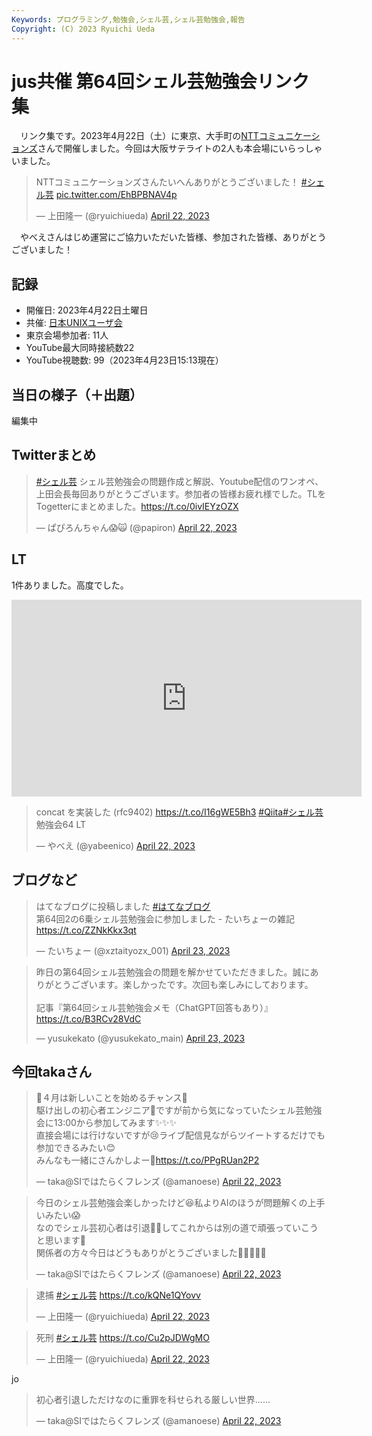 ```yaml
---
Keywords: プログラミング,勉強会,シェル芸,シェル芸勉強会,報告
Copyright: (C) 2023 Ryuichi Ueda
---
```


# jus共催 第64回シェル芸勉強会リンク集

　リンク集です。2023年4月22日（土）に東京、大手町の[NTTコミュニケーションズ](https://www.ntt.com/index.html)さんで開催しました。今回は大阪サテライトの2人も本会場にいらっしゃいました。

<blockquote class="twitter-tweet"><p lang="ja" dir="ltr">NTTコミュニケーションズさんたいへんありがとうございました！ <a href="https://twitter.com/hashtag/%E3%82%B7%E3%82%A7%E3%83%AB%E8%8A%B8?src=hash&amp;ref_src=twsrc%5Etfw">#シェル芸</a> <a href="https://t.co/EhBPBNAV4p">pic.twitter.com/EhBPBNAV4p</a></p>&mdash; 上田隆一 (@ryuichiueda) <a href="https://twitter.com/ryuichiueda/status/1649683505285337088?ref_src=twsrc%5Etfw">April 22, 2023</a></blockquote> <script async src="https://platform.twitter.com/widgets.js" charset="utf-8"></script>

　やべえさんはじめ運営にご協力いただいた皆様、参加された皆様、ありがとうございました！

## 記録

* 開催日: 2023年4月22日土曜日
* 共催: [日本UNIXユーザ会](https://www.jus.or.jp/)
* 東京会場参加者: 11人
* YouTube最大同時接続数22
* YouTube視聴数: 99（2023年4月23日15:13現在）

## 当日の様子（＋出題）

編集中

## Twitterまとめ

<blockquote class="twitter-tweet" data-partner="tweetdeck"><p lang="ja" dir="ltr"><a href="https://twitter.com/hashtag/%E3%82%B7%E3%82%A7%E3%83%AB%E8%8A%B8?src=hash&amp;ref_src=twsrc%5Etfw">#シェル芸</a> シェル芸勉強会の問題作成と解説、Youtube配信のワンオペ、上田会長毎回ありがとうございます。参加者の皆様お疲れ様でした。TLをTogetterにまとめました。<a href="https://t.co/0ivIEYzOZX">https://t.co/0ivIEYzOZX</a></p>&mdash; ぱぴろんちゃん😱🙀 (@papiron) <a href="https://twitter.com/papiron/status/1649746924147474432?ref_src=twsrc%5Etfw">April 22, 2023</a></blockquote>
<script async src="https://platform.twitter.com/widgets.js" charset="utf-8"></script>


## LT

1件ありました。高度でした。

<iframe width="560" height="315" src="https://www.youtube.com/embed/GgI4kHztypY?start=119" title="YouTube video player" frameborder="0" allow="accelerometer; autoplay; clipboard-write; encrypted-media; gyroscope; picture-in-picture; web-share" allowfullscreen></iframe>

<blockquote class="twitter-tweet" data-partner="tweetdeck"><p lang="ja" dir="ltr">concat を実装した (rfc9402) <a href="https://t.co/I16gWE5Bh3">https://t.co/I16gWE5Bh3</a> <a href="https://twitter.com/hashtag/Qiita?src=hash&amp;ref_src=twsrc%5Etfw">#Qiita</a><a href="https://twitter.com/hashtag/%E3%82%B7%E3%82%A7%E3%83%AB%E8%8A%B8?src=hash&amp;ref_src=twsrc%5Etfw">#シェル芸</a> 勉強会64 LT</p>&mdash; やべえ (@yabeenico) <a href="https://twitter.com/yabeenico/status/1649675709269565443?ref_src=twsrc%5Etfw">April 22, 2023</a></blockquote>
<script async src="https://platform.twitter.com/widgets.js" charset="utf-8"></script>


## ブログなど

<blockquote class="twitter-tweet" data-partner="tweetdeck"><p lang="ja" dir="ltr">はてなブログに投稿しました <a href="https://twitter.com/hashtag/%E3%81%AF%E3%81%A6%E3%81%AA%E3%83%96%E3%83%AD%E3%82%B0?src=hash&amp;ref_src=twsrc%5Etfw">#はてなブログ</a><br>第64回2の6乗シェル芸勉強会に参加しました - たいちょーの雑記 <a href="https://t.co/ZZNkKkx3qt">https://t.co/ZZNkKkx3qt</a></p>&mdash; たいちょー (@xztaityozx_001) <a href="https://twitter.com/xztaityozx_001/status/1649989974161510400?ref_src=twsrc%5Etfw">April 23, 2023</a></blockquote>

<blockquote class="twitter-tweet" data-partner="tweetdeck"><p lang="ja" dir="ltr">昨日の第64回シェル芸勉強会の問題を解かせていただきました。誠にありがとうございます。楽しかったです。次回も楽しみにしております。<br><br>記事『第64回シェル芸勉強会メモ（ChatGPT回答もあり）』<a href="https://t.co/B3RCv28VdC">https://t.co/B3RCv28VdC</a></p>&mdash; yusukekato (@yusukekato_main) <a href="https://twitter.com/yusukekato_main/status/1650010023605723137?ref_src=twsrc%5Etfw">April 23, 2023</a></blockquote>
<script async src="https://platform.twitter.com/widgets.js" charset="utf-8"></script>



## 今回takaさん

<blockquote class="twitter-tweet"><p lang="ja" dir="ltr">🌸４月は新しいことを始めるチャンス🌸<br>駆け出しの初心者エンジニア🐣ですが前から気になっていたシェル芸勉強会に13:00から参加してみます✨✨✨<br>直接会場には行けないですが😢ライブ配信見ながらツイートするだけでも参加できるみたい😊<br>みんなも一緒にさんかしよー🤗<a href="https://t.co/PPgRUan2P2">https://t.co/PPgRUan2P2</a></p>&mdash; taka@SIではたらくフレンズ (@amanoese) <a href="https://twitter.com/amanoese/status/1649609442852491266?ref_src=twsrc%5Etfw">April 22, 2023</a></blockquote> <script async src="https://platform.twitter.com/widgets.js" charset="utf-8"></script>


<blockquote class="twitter-tweet" data-partner="tweetdeck"><p lang="ja" dir="ltr">今日のシェル芸勉強会楽しかったけど😆私よりAIのほうが問題解くの上手いみたい😱<br>なのでシェル芸初心者は引退👨‍🎓してこれからは別の道で頑張っていこうと思います😤<br>関係者の方々今日はどうもありがとうございました🙇‍♂🙇🙇‍♀</p>&mdash; taka@SIではたらくフレンズ (@amanoese) <a href="https://twitter.com/amanoese/status/1649693107925942274?ref_src=twsrc%5Etfw">April 22, 2023</a></blockquote>

<blockquote class="twitter-tweet"><p lang="ja" dir="ltr">逮捕 <a href="https://twitter.com/hashtag/%E3%82%B7%E3%82%A7%E3%83%AB%E8%8A%B8?src=hash&amp;ref_src=twsrc%5Etfw">#シェル芸</a> <a href="https://t.co/kQNe1QYovv">https://t.co/kQNe1QYovv</a></p>&mdash; 上田隆一 (@ryuichiueda) <a href="https://twitter.com/ryuichiueda/status/1649616196277506050?ref_src=twsrc%5Etfw">April 22, 2023</a></blockquote> <script async src="https://platform.twitter.com/widgets.js" charset="utf-8"></script>

<blockquote class="twitter-tweet"><p lang="ja" dir="ltr">死刑 <a href="https://twitter.com/hashtag/%E3%82%B7%E3%82%A7%E3%83%AB%E8%8A%B8?src=hash&amp;ref_src=twsrc%5Etfw">#シェル芸</a> <a href="https://t.co/Cu2pJDWgMO">https://t.co/Cu2pJDWgMO</a></p>&mdash; 上田隆一 (@ryuichiueda) <a href="https://twitter.com/ryuichiueda/status/1649765752092905474?ref_src=twsrc%5Etfw">April 22, 2023</a></blockquote> <script async src="https://platform.twitter.com/widgets.js" charset="utf-8"></script>jo

<blockquote class="twitter-tweet"><p lang="ja" dir="ltr">初心者引退しただけなのに重罪を科せられる厳しい世界……</p>&mdash; taka@SIではたらくフレンズ (@amanoese) <a href="https://twitter.com/amanoese/status/1649771919338774528?ref_src=twsrc%5Etfw">April 22, 2023</a></blockquote> <script async src="https://platform.twitter.com/widgets.js" charset="utf-8"></script>

